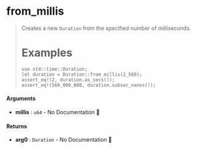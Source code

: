 # from\_millis

>  Creates a new `Duration` from the specified number of milliseconds.
>  # Examples
>  ```
>  use std::time::Duration;
>  let duration = Duration::from_millis(2_569);
>  assert_eq!(2, duration.as_secs());
>  assert_eq!(569_000_000, duration.subsec_nanos());
>  ```

#### Arguments

- **millis** : `u64` \- No Documentation 🚧

#### Returns

- **arg0** : `Duration` \- No Documentation 🚧